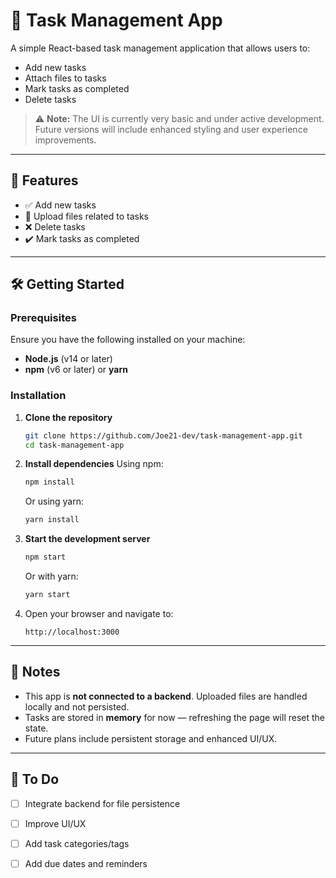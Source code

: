 
# 📝 Task Management App

A simple React-based task management application that allows users to:

* Add new tasks
* Attach files to tasks
* Mark tasks as completed
* Delete tasks

> ⚠️ **Note:** The UI is currently very basic and under active development. Future versions will include enhanced styling and user experience improvements.

---

## 🚀 Features

* ✅ Add new tasks
* 📎 Upload files related to tasks
* ❌ Delete tasks
* ✔️ Mark tasks as completed

---

## 🛠️ Getting Started

### Prerequisites

Ensure you have the following installed on your machine:

* **Node.js** (v14 or later)
* **npm** (v6 or later) or **yarn**

### Installation

1. **Clone the repository**

   ```bash
   git clone https://github.com/Joe21-dev/task-management-app.git
   cd task-management-app
   ```

2. **Install dependencies**
   Using npm:

   ```bash
   npm install
   ```

   Or using yarn:

   ```bash
   yarn install
   ```

3. **Start the development server**

   ```bash
   npm start
   ```

   Or with yarn:

   ```bash
   yarn start
   ```

4. Open your browser and navigate to:

   ```
   http://localhost:3000
   ```

---

## 📌 Notes

* This app is **not connected to a backend**. Uploaded files are handled locally and not persisted.
* Tasks are stored in **memory** for now — refreshing the page will reset the state.
* Future plans include persistent storage and enhanced UI/UX.

---

## 🧪 To Do

* [ ] Integrate backend for file persistence
* [ ] Improve UI/UX
* [ ] Add task categories/tags
* [ ] Add due dates and reminders


